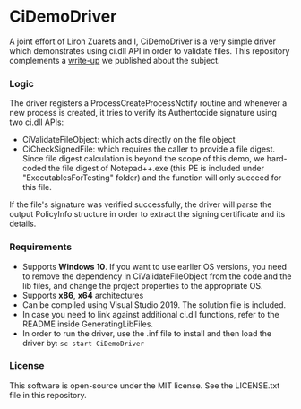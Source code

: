 # CiDemoDriver

A joint effort of Liron Zuarets and I, CiDemoDriver is a very simple driver which demonstrates using ci.dll
API in order to validate files. This repository complements a [write-up] we published about the subject.

### Logic

The driver registers a ProcessCreateProcessNotify routine and whenever a new process is created, it tries to verify its
Authentocide signature using two ci.dll APIs:
- CiValidateFileObject: which acts directly on the file object
- CiCheckSignedFile: which requires the caller to provide a file digest. Since file digest calculation is
beyond the scope of this demo, we hard-coded the file digest of Notepad++.exe (this PE is included under "ExecutablesForTesting"
folder) and the function will only succeed for this file.

If the file's signature was verified successfully, the driver will parse the output PolicyInfo structure in order to extract the
signing certificate and its details.

### Requirements

- Supports **Windows 10**. If you want to use earlier OS versions, you need to remove the dependency in CiValidateFileObject
from the code and the lib files, and change the project properties to the appropriate OS.
- Supports **x86**, **x64** architectures
- Can be compiled using Visual Studio 2019. The solution file is included.
- In case you need to link against additional ci.dll functions, refer to the README inside GeneratingLibFiles.
- In order to run the driver, use the .inf file to install and then load the driver by: `sc start CiDemoDriver`

### License

This software is open-source under the MIT license. See the LICENSE.txt file in this repository.

  [write-up]: <https://medium.com/cybereason/code-integrity-in-the-kernel-66b3f5cce5f>